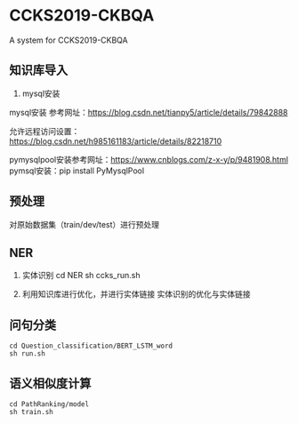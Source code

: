 # CCKS2019-CKBQA
A system for CCKS2019-CKBQA

## 知识库导入
1. mysql安装

mysql安装 参考网址：https://blog.csdn.net/tianpy5/article/details/79842888

允许远程访问设置：https://blog.csdn.net/h985161183/article/details/82218710

pymysqlpool安装参考网址：https://www.cnblogs.com/z-x-y/p/9481908.html
pymsql安装：pip install PyMysqlPool

## 预处理
对原始数据集（train/dev/test）进行预处理

## NER

1. 实体识别
    cd NER
    sh ccks_run.sh

2. 利用知识库进行优化，并进行实体链接
    实体识别的优化与实体链接

## 问句分类

    cd Question_classification/BERT_LSTM_word
    sh run.sh

## 语义相似度计算

    cd PathRanking/model
    sh train.sh

